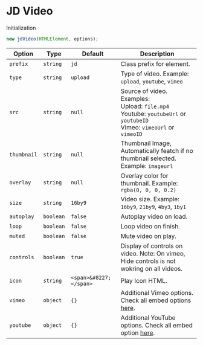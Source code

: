 # JD Video

Initialization

```javascript
new jdVideo(HTMLElement, options);
```

| Option      | Type      | Default                | Description                                                  |
| ----------- | --------- | ---------------------- | ------------------------------------------------------------ |
| `prefix`    | `string`  | `jd`                   | Class prefix for element.                                    |
| `type`      | `string`  | `upload`               | Type of video. Example: `upload`, `youtube`, `vimeo`         |
| `src`       | `string`  | `null`                 | Source of video.<br />Examples:<br />Upload: `file.mp4` <br />Youtube: `youtubeUrl` or `youtubeID`<br />Vimeo: `vimeoUrl` or `vimeoID` |
| `thumbnail` | `string`  | `null`                 | Thumbnail Image, Automatically featch if no thumbnail selected. Example: `imageurl` |
| `overlay`   | `string`  | `null`                 | Overlay color for thumbnail. Example: `rgba(0, 0, 0, 0.2)`   |
| `size`      | `string`  | `16by9`                | Video size. Example: `16by9`, `21by9`, `4by3`, `1by1`        |
| `autoplay`  | `boolean` | `false`                | Autoplay video on load.                                      |
| `loop`      | `boolean` | `false`                | Loop video on finish.                                        |
| `muted`     | `boolean` | `false`                | Mute video on play.                                          |
| `controls`  | `boolean` | `true`                 | Display of controls on video. Note: On vimeo, Hide controls is not wokring on all videos. |
| `icon`      | `string`  | `<span>&#8227;</span>` | Play Icon HTML.                                              |
| `vimeo`     | `object`  | `{}`                   | Additional Vimeo options. Check all embed options [here](https://github.com/vimeo/player.js/#embed-options). |
| `youtube`   | `object`  | `{}`                   | Additional YouTube options. Check all embed option [here](https://developers.google.com/youtube/player_parameters.html?playerVersion=HTML5#Parameters). |

